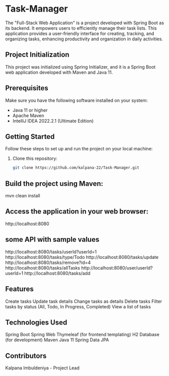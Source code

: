 # Task-Manager
The "Full-Stack Web Application" is a project developed with Spring Boot as its backend. It empowers users to efficiently manage their task lists. This application provides a user-friendly interface for creating, tracking, and organizing tasks, enhancing productivity and organization in daily activities.

## Project Initialization

This project was initialized using Spring Initializer, and it is a Spring Boot web application developed with Maven and Java 11.

## Prerequisites

Make sure you have the following software installed on your system:

- Java 11 or higher
- Apache Maven
- IntelliJ IDEA 2022.2.1 (Ultimate Edition)

## Getting Started

Follow these steps to set up and run the project on your local machine:

1. Clone this repository:

   ```bash
   git clone https://github.com/kalpana-22/Task-Manager.git

## Build the project using Maven:

mvn clean install

## Access the application in your web browser:

http://localhost:8080

## some API with sample values

http://localhost:8080/tasks/userId?userId=1
http://localhost:8080/tasks/type/Todo
http://localhost:8080/tasks/update
http://localhost:8080/tasks/remove?id=4
http://localhost:8080/tasks/allTasks
http://localhost:8080/user/userId?userId=1
http://localhost:8080/tasks/add

## Features
Create tasks
Update task details
Change tasks as details
Delete tasks
Filter tasks by status (All, Todo, In Progress, Completed)
View a list of tasks

## Technologies Used
Spring Boot
Spring Web
Thymeleaf (for frontend templating)
H2 Database (for development)
Maven
Java 11
Spring Data JPA

## Contributors
Kalpana Imbuldeniya - Project Lead
